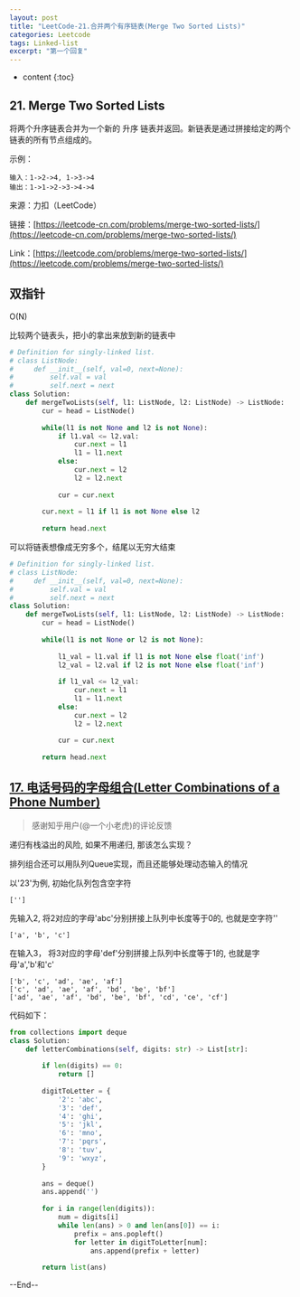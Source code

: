```yaml
---
layout: post
title: "LeetCode-21.合并两个有序链表(Merge Two Sorted Lists)"
categories: Leetcode
tags: Linked-list
excerpt: "第一个回复"
---
```


* content
{:toc}
## 21. Merge Two Sorted Lists

将两个升序链表合并为一个新的 升序 链表并返回。新链表是通过拼接给定的两个链表的所有节点组成的。 

示例：

```
输入：1->2->4, 1->3->4
输出：1->1->2->3->4->4
```

来源：力扣（LeetCode）

链接：[https://leetcode-cn.com/problems/merge-two-sorted-lists/](https://leetcode-cn.com/problems/merge-two-sorted-lists/)

Link：[https://leetcode.com/problems/merge-two-sorted-lists/](https://leetcode.com/problems/merge-two-sorted-lists/)

## 双指针

O(N)

比较两个链表头，把小的拿出来放到新的链表中

```python
# Definition for singly-linked list.
# class ListNode:
#     def __init__(self, val=0, next=None):
#         self.val = val
#         self.next = next
class Solution:
    def mergeTwoLists(self, l1: ListNode, l2: ListNode) -> ListNode:
        cur = head = ListNode()
        
        while(l1 is not None and l2 is not None):
            if l1.val <= l2.val:
                cur.next = l1
                l1 = l1.next
            else:
                cur.next = l2
                l2 = l2.next
                
            cur = cur.next
            
        cur.next = l1 if l1 is not None else l2
            
        return head.next
```

可以将链表想像成无穷多个，结尾以无穷大结束

```python
# Definition for singly-linked list.
# class ListNode:
#     def __init__(self, val=0, next=None):
#         self.val = val
#         self.next = next
class Solution:
    def mergeTwoLists(self, l1: ListNode, l2: ListNode) -> ListNode:
        cur = head = ListNode()
        
        while(l1 is not None or l2 is not None):
            
            l1_val = l1.val if l1 is not None else float('inf') 
            l2_val = l2.val if l2 is not None else float('inf') 
            
            if l1_val <= l2_val:
                cur.next = l1
                l1 = l1.next
            else:
                cur.next = l2
                l2 = l2.next
                
            cur = cur.next
            
        return head.next
```

## [17. 电话号码的字母组合(Letter Combinations of a Phone Number)](http://geemaple.github.io/2020/07/24/leetcode-17/)

> 感谢知乎用户(@一个小老虎)的评论反馈

递归有栈溢出的风险, 如果不用递归, 那该怎么实现？

排列组合还可以用队列Queue实现，而且还能够处理动态输入的情况

以'23'为例, 初始化队列包含空字符

```
['']
```

先输入2, 将2对应的字母'abc'分别拼接上队列中长度等于0的, 也就是空字符''

```
['a', 'b', 'c']
```

在输入3， 将3对应的字母'def'分别拼接上队列中长度等于1的, 也就是字母'a','b'和'c'

```
['b', 'c', 'ad', 'ae', 'af']
['c', 'ad', 'ae', 'af', 'bd', 'be', 'bf']
['ad', 'ae', 'af', 'bd', 'be', 'bf', 'cd', 'ce', 'cf']
```

代码如下：

```python
from collections import deque
class Solution:    
    def letterCombinations(self, digits: str) -> List[str]:    
        
        if len(digits) == 0:
            return []
        
        digitToLetter = {
            '2': 'abc',
            '3': 'def',
            '4': 'ghi',
            '5': 'jkl',
            '6': 'mno',
            '7': 'pqrs',
            '8': 'tuv',
            '9': 'wxyz',
        }
        
        ans = deque()
        ans.append('')
        
        for i in range(len(digits)):
            num = digits[i]
            while len(ans) > 0 and len(ans[0]) == i: 
                prefix = ans.popleft()
                for letter in digitToLetter[num]:
                    ans.append(prefix + letter)
                    
        return list(ans)
```

--End--


